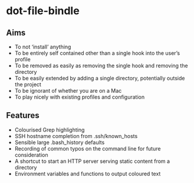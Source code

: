 dot-file-bindle
===============

## Aims

* To not ‘install’ anything
* To be entirely self contained other than a single hook into the user’s profile
* To be removed as easily as removing the single hook and removing the directory
* To be easily extended by adding a single directory, potentially outside the project
* To be ignorant of whether you are on a Mac
* To play nicely with existing profiles and configuration

## Features

* Colourised Grep highlighting
* SSH hostname completion from .ssh/known_hosts
* Sensible large .bash_history defaults
* Recording of common typos on the command line for future consideration
* A shortcut to start an HTTP server serving static content from a directory
* Environment variables and functions to output coloured text
